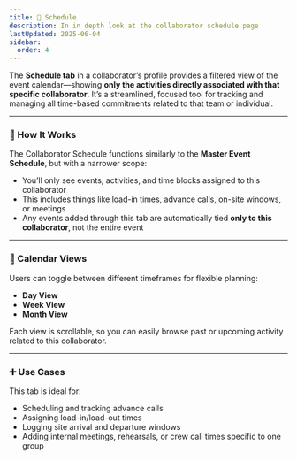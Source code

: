 ```yaml
---
title: 📅 Schedule
description: In in depth look at the collaborator schedule page
lastUpdated: 2025-06-04
sidebar:
  order: 4
---
```


The **Schedule tab** in a collaborator’s profile provides a filtered view of the event calendar—showing **only the activities directly associated with that specific collaborator**. It’s a streamlined, focused tool for tracking and managing all time-based commitments related to that team or individual.

---

### 🧭 How It Works

The Collaborator Schedule functions similarly to the **Master Event Schedule**, but with a narrower scope:

- You’ll only see events, activities, and time blocks assigned to this collaborator
- This includes things like load-in times, advance calls, on-site windows, or meetings
- Any events added through this tab are automatically tied **only to this collaborator**, not the entire event

---

### 📆 Calendar Views

Users can toggle between different timeframes for flexible planning:

- **Day View**
- **Week View**
- **Month View**

Each view is scrollable, so you can easily browse past or upcoming activity related to this collaborator.

---

### ➕ Use Cases

This tab is ideal for:

- Scheduling and tracking advance calls
- Assigning load-in/load-out times
- Logging site arrival and departure windows
- Adding internal meetings, rehearsals, or crew call times specific to one group
